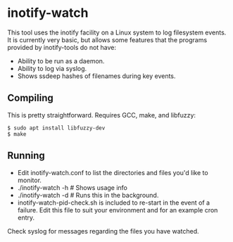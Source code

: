# inotify-watch
This tool uses the inotify facility on a Linux system to log filesystem
events. It is currently very basic, but allows some features that the
programs provided by inotify-tools do not have:

- Ability to be run as a daemon.
- Ability to log via syslog.
- Shows ssdeep hashes of filenames during key events.

## Compiling
This is pretty straightforward. Requires GCC, make, and libfuzzy:

	$ sudo apt install libfuzzy-dev
	$ make

## Running
- Edit inotify-watch.conf to list the directories and files you'd like to 
  monitor.
- ./inotify-watch -h # Shows usage info
- ./inotify-watch -d # Runs this in the background.
- inotify-watch-pid-check.sh is included to re-start in the event of a
  failure. Edit this file to suit your environment and for an example
  cron entry.


Check syslog for messages regarding the files you have watched.

